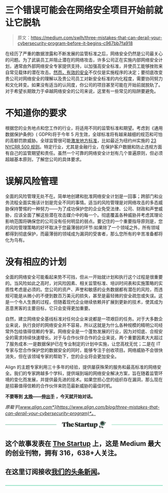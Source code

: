 # 三个错误可能会在网络安全项目开始前就让它脱轨

> 原文：<https://medium.com/swlh/three-mistakes-that-can-derail-your-cybersecurity-program-before-it-begins-c967bb7fa918>

在经历了严重的数据泄露和不断发展的监管标准之后，网络安全仍然是公司最关心的问题。为了武装员工并阻止潜在的网络攻击，许多公司正在实施内部网络安全计划，通常由外部网络安全专家提供支持，以加强高安全标准，并使员工能够挫败来自常见载体的潜在攻击。[然而，有效的安全](https://www.align.com/blog/cybersecurity-education)不仅仅是实施程序的决定；要彻底改变贵公司对网络安全的理解以及贵公司员工对新安全标准的内化程度，需要协同努力和文化转变。如果没有适当的认同度，你公司的项目甚至可能在开始前就脱轨了。对于希望长期致力于卓越网络安全的公司来说，这里有一些常见的陷阱要避免。

# 不知道你的要求

根据您的业务地点和您工作的行业，将适用不同的监管标准和期望。考虑到《通用数据保护条例》( GDPR)将于今年 5 月生效，全球标准将有越来越细的规范和可怕的高额罚款威胁。全球监管很可能[激发地方标准](https://www.align.com/blog/law-firm-cybersecurity-sec-enforcement-division)，比如最近为纽约州实施的 [23 NYCRR 500 规则](https://www.dfs.ny.gov/legal/regulations/adoptions/dfsrf500txt.pdf)。特定行业，尤其是金融行业，在保护客户数据和防止违规方面有自己的监管期望和责任。虽然一个可靠的网络安全计划有几个普遍原则，但必须超越基本原则，了解您公司的具体要求。

# 误解风险管理

全面的风险管理无处不在。简单地创建和批准网络安全计划是一回事；跨部门和业务流程全面实施该计划是完全不同的事情。适当的风险管理是对网络攻击的多态威胁保持警惕的一种努力——为了成功保护您的企业免受法律、公司、财政和声誉威胁，应该全面了解这些潜在攻击媒介中的每一个。彻底覆盖各种威胁并考虑其理论影响范围将确保您的公司没有任何明显的弱点。要记住的一个重要指导原则是，您的风险管理策略的好坏取决于您最薄弱的环节:如果除了一个领域之外，所有领域都得到彻底保护，而最薄弱的领域成为漏洞的受害者，那么您所有的辛苦准备都将化为乌有。

# 没有相应的计划

全面的网络安全可能看起来势不可挡，但从一开始就计划和执行这个过程是很重要的。当风险如此之高时，对风险因素、相关监管标准、培训时间表和实施策略的实质性考虑是必须的。您公司的资产、声誉和敏感的业务数据都有潜在的风险，而违规可能是从微小的不便到数百万美元的损失，甚至是最轻微的安全疏忽或失误。这是一个令人生畏的过程，但随着现代企业继续依赖并扩展到更新的技术，使其成为恶意黑客的主要目标，它只会变得更加重要。

自然，建立网络安全基线标准对任何企业来说都是一项艰巨的任务。对于大多数企业来说，执行良好的网络安全并不容易，所以这就是为什么各种规模的精明公司经常外包给值得信赖的专家。网络安全是一个蓬勃发展的行业，因为对彻底、合规安全的需求持续快速增长。对于与合作伙伴合作的企业来说，两个重要因素大大超过了服务成本:一是数据保护已在专业制定的计划中实施，让您高枕无忧；二是在 IT 专家与您合作保护您的数据安全的同时，能够专注于创收项目。网络威胁不会很快消失，但在该领域专家的帮助下，您的企业将会更加安全。

Align 的主题专家利用三十多年的经验，提供屡获殊荣的服务和最高标准的网络安全。我们的专家跨越多个学科，提供端到端的网络安全解决方案，旨在随着监管环境的变化而发展，并提供最先进的技术。如果您担心您的组织存在漏洞，那么现在是招募值得信赖的合作伙伴来防范最新威胁的最佳时机。

**不要等到** [**太晚**](https://www.align.com/blog/just-got-hacked-strengthen-cybersecurity)**——**[**伸出手**](https://www.align.com/contact) **，今天就开始对话。**

*原载于*[*www.align.com*](https://www.align.com/blog/three-mistakes-that-can-derail-your-cybersecurity-program)*。*

[![](img/308a8d84fb9b2fab43d66c117fcc4bb4.png)](https://medium.com/swlh)

## 这个故事发表在 [The Startup](https://medium.com/swlh) 上，这是 Medium 最大的创业刊物，拥有 316，638+人关注。

## 在这里订阅接收[我们的头条新闻](http://growthsupply.com/the-startup-newsletter/)。

[![](img/b0164736ea17a63403e660de5dedf91a.png)](https://medium.com/swlh)